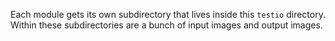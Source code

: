 Each module gets its own subdirectory that lives inside this `testio` directory. Within these subdirectories are a bunch of input images and output images.
